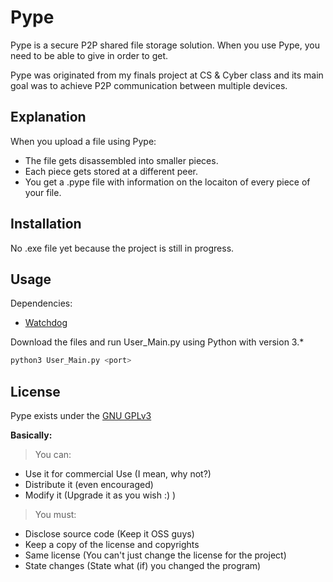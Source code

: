 # Pype

Pype is a secure P2P shared file storage solution.
When you use Pype, you need to be able to give in order to get.

Pype was originated from my finals project at CS & Cyber class and its main goal was to achieve P2P communication between multiple devices.

## Explanation
When you upload a file using Pype:
- The file gets disassembled into smaller pieces.
- Each piece gets stored at a different peer.
- You get a .pype file with information on the locaiton of every piece of your file.

## Installation
No .exe file yet because the project is still in progress.

## Usage
Dependencies:
- [Watchdog](https://pypi.org/project/watchdog/)

Download the files and run User_Main.py using Python with version 3.*
```bash
python3 User_Main.py <port>
```

## License
Pype exists under the [GNU GPLv3](https://choosealicense.com/licenses/gpl-3.0/)

**Basically:**
> You can:
* Use it for commercial Use (I mean, why not?)
* Distribute it (even encouraged)
* Modify it (Upgrade it as you wish :) )

> You must:
* Disclose source code (Keep it OSS guys)
* Keep a copy of the license and copyrights 
* Same license (You can't just change the license for the project)
* State changes (State what (if) you changed the program)


